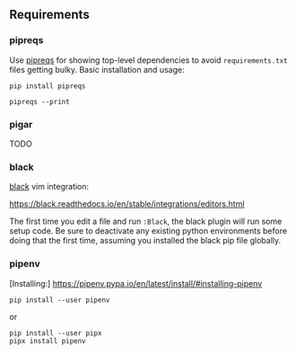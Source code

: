 

## Requirements

### pipreqs

Use [pipreqs](https://github.com/bndr/pipreqs) for showing top-level dependencies to avoid `requirements.txt` files getting bulky. Basic installation and usage:

```shell
pip install pipreqs

pipreqs --print
```


### pigar

TODO


### black

[black](https://github.com/psf/black) vim integration:

https://black.readthedocs.io/en/stable/integrations/editors.html

The first time you edit a file and run `:Black`, the black plugin will run some setup code. Be sure to deactivate any existing python environments before doing that the first time, assuming you installed the black pip file globally.


### pipenv

[Installing:] https://pipenv.pypa.io/en/latest/install/#installing-pipenv

```
pip install --user pipenv
```

or

```
pip install --user pipx
pipx install pipenv
```

